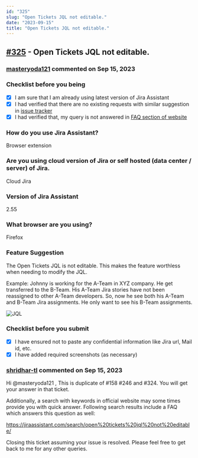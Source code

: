 ```yaml
---
id: "325"
slug: "Open Tickets JQL not editable."
date: "2023-09-15"
title: "Open Tickets JQL not editable."
---
```



## [#325](https://github.com/shridhar-tl/jira-assistant/issues/325) - Open Tickets JQL not editable.

### [masteryoda121](https://github.com/masteryoda121) commented on Sep 15, 2023

### Checklist before you being

- [X] I am sure that I am already using latest version of Jira Assistant
- [X] I had verified that there are no existing requests with similar suggestion in [issue tracker](https://github.com/shridhar-tl/jira-assistant/issues)
- [X] I had verified that, my query is not answered in [FAQ section of website](https://www.jiraassistant.com/faq)

### How do you use Jira Assistant?

Browser extension

### Are you using cloud version of Jira or self hosted (data center / server) of Jira.

Cloud Jira

### Version of Jira Assistant

2.55

### What browser are you using?

Firefox

### Feature Suggestion

The Open Tickets JQL is not editable.
This makes the feature worthless when needing to modify the JQL.

Example: Johnny is working for the A-Team in XYZ company.
He get transferred to the B-Team.
His A-Team Jira stories have not been reassigned to other A-Team developers.
So, now he see both his A-Team and B-Team Jira assignments.
He only want to see his B-Team assignments.

![JQL](https://github.com/shridhar-tl/jira-assistant/assets/144371160/8a5da24b-8f7b-4cff-a9f6-03695fe97152)


### Checklist before you submit

- [X] I have ensured not to paste any confidential information like Jira url, Mail id, etc.
- [X] I have added required screenshots (as necessary)

### [shridhar-tl](https://github.com/shridhar-tl) commented on Sep 15, 2023

Hi @masteryoda121 ,
This is duplicate of #158 #246 and #324. You will get your answer in that ticket.

Additionally, a search with keywords in official website may some times provide you with quick answer. Following search results include a FAQ which answers this question as well:

https://jiraassistant.com/search/open%20tickets%20jql%20not%20editable/

Closing this ticket assuming your issue is resolved. Please feel free to get back to me for any other queries.
